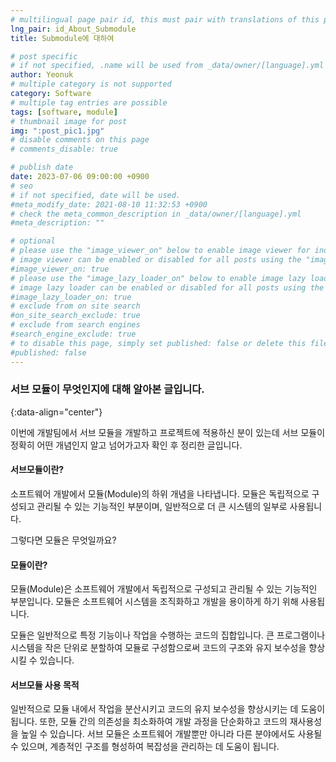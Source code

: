 ```yaml
---
# multilingual page pair id, this must pair with translations of this page. (This name must be unique)
lng_pair: id_About_Submodule
title: Submodule에 대하여

# post specific
# if not specified, .name will be used from _data/owner/[language].yml
author: Yeonuk
# multiple category is not supported
category: Software
# multiple tag entries are possible
tags: [software, module]
# thumbnail image for post
img: ":post_pic1.jpg"
# disable comments on this page
# comments_disable: true

# publish date
date: 2023-07-06 09:00:00 +0900
# seo
# if not specified, date will be used.
#meta_modify_date: 2021-08-10 11:32:53 +0900
# check the meta_common_description in _data/owner/[language].yml
#meta_description: ""

# optional
# please use the "image_viewer_on" below to enable image viewer for individual pages or posts (_posts/ or [language]/_posts folders).
# image viewer can be enabled or disabled for all posts using the "image_viewer_posts: true" setting in _data/conf/main.yml.
#image_viewer_on: true
# please use the "image_lazy_loader_on" below to enable image lazy loader for individual pages or posts (_posts/ or [language]/_posts folders).
# image lazy loader can be enabled or disabled for all posts using the "image_lazy_loader_posts: true" setting in _data/conf/main.yml.
#image_lazy_loader_on: true
# exclude from on site search
#on_site_search_exclude: true
# exclude from search engines
#search_engine_exclude: true
# to disable this page, simply set published: false or delete this file
#published: false
---
```


<!-- outline-start -->

### 서브 모듈이 무엇인지에 대해 알아본 글입니다.

{:data-align="center"}

<!-- outline-end -->

이번에 개발팀에서 서브 모듈을 개발하고 프로젝트에 적용하신 분이 있는데 서브 모듈이 정확히 어떤 개념인지 알고 넘어가고자 확인 후 정리한 글입니다.

#### 서브모듈이란?

소프트웨어 개발에서 모듈(Module)의 하위 개념을 나타냅니다. 모듈은 독립적으로 구성되고 관리될 수 있는 기능적인 부분이며, 일반적으로 더 큰 시스템의 일부로 사용됩니다.

그렇다면 모듈은 무엇일까요?

#### 모듈이란?

모듈(Module)은 소프트웨어 개발에서 독립적으로 구성되고 관리될 수 있는 기능적인 부분입니다. 모듈은 소프트웨어 시스템을 조직화하고 개발을 용이하게 하기 위해 사용됩니다.

모듈은 일반적으로 특정 기능이나 작업을 수행하는 코드의 집합입니다. 큰 프로그램이나 시스템을 작은 단위로 분할하여 모듈로 구성함으로써 코드의 구조와 유지 보수성을 향상시킬 수 있습니다.

#### 서브모듈 사용 목적

일반적으로 모듈 내에서 작업을 분산시키고 코드의 유지 보수성을 향상시키는 데 도움이 됩니다. 또한, 모듈 간의 의존성을 최소화하여 개발 과정을 단순화하고 코드의 재사용성을 높일 수 있습니다.
서브 모듈은 소프트웨어 개발뿐만 아니라 다른 분야에서도 사용될 수 있으며, 계층적인 구조를 형성하여 복잡성을 관리하는 데 도움이 됩니다.
